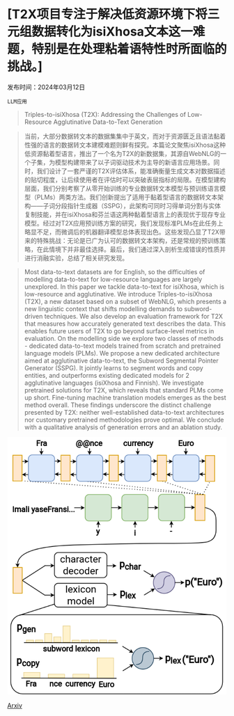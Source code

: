 # [T2X项目专注于解决低资源环境下将三元组数据转化为isiXhosa文本这一难题，特别是在处理粘着语特性时所面临的挑战。]

发布时间：2024年03月12日

`LLM应用`

> Triples-to-isiXhosa (T2X): Addressing the Challenges of Low-Resource Agglutinative Data-to-Text Generation

> 当前，大部分数据转文本的数据集集中于英文，而对于资源匮乏且语法黏着性强的语言的数据转文本建模难题则鲜有探究。本篇论文聚焦isiXhosa这种低资源黏着型语言，推出了一个名为T2X的新数据集，其源自WebNLG的一个子集，为模型构建带来了以子词驱动技术为主导的新语言应用场景。同时，我们设计了一套严谨的T2X评估体系，能准确衡量生成文本对数据描述的贴切程度，让后续使用者在评估时可以突破表层指标的局限。在模型建构层面，我们分别考察了从零开始训练的专业数据转文本模型与预训练语言模型（PLMs）两类方法。我们创新提出了适用于黏着型语言的数据转文本架构——子词分段指针生成器（SSPG），此架构可同时习得单词分割与实体复制技能，并在isiXhosa和芬兰语这两种黏着型语言上的表现优于现存专业模型。经过对T2X应用预训练方案的研究，我们发现标准PLMs在此任务上略显不足，而微调后的机器翻译模型总体表现出色。这些发现凸显了T2X带来的特殊挑战：无论是已广为认可的数据转文本架构，还是常规的预训练策略，在此情境下并非最佳选择。最后，我们通过深入剖析生成错误的性质并进行消融实验，总结了相关研究发现。

> Most data-to-text datasets are for English, so the difficulties of modelling data-to-text for low-resource languages are largely unexplored. In this paper we tackle data-to-text for isiXhosa, which is low-resource and agglutinative. We introduce Triples-to-isiXhosa (T2X), a new dataset based on a subset of WebNLG, which presents a new linguistic context that shifts modelling demands to subword-driven techniques. We also develop an evaluation framework for T2X that measures how accurately generated text describes the data. This enables future users of T2X to go beyond surface-level metrics in evaluation. On the modelling side we explore two classes of methods - dedicated data-to-text models trained from scratch and pretrained language models (PLMs). We propose a new dedicated architecture aimed at agglutinative data-to-text, the Subword Segmental Pointer Generator (SSPG). It jointly learns to segment words and copy entities, and outperforms existing dedicated models for 2 agglutinative languages (isiXhosa and Finnish). We investigate pretrained solutions for T2X, which reveals that standard PLMs come up short. Fine-tuning machine translation models emerges as the best method overall. These findings underscore the distinct challenge presented by T2X: neither well-established data-to-text architectures nor customary pretrained methodologies prove optimal. We conclude with a qualitative analysis of generation errors and an ablation study.

![T2X项目专注于解决低资源环境下将三元组数据转化为isiXhosa文本这一难题，特别是在处理粘着语特性时所面临的挑战。](../../../paper_images/2403.07567/sspg.png)

[Arxiv](https://arxiv.org/abs/2403.07567)